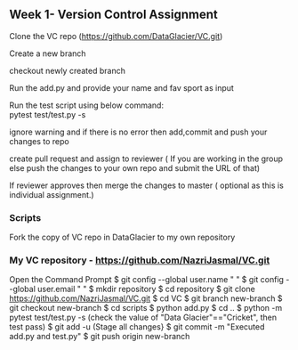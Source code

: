 ## Week 1- Version Control Assignment

Clone the VC repo (https://github.com/DataGlacier/VC.git)

Create a new branch

checkout newly created branch

Run the add.py and provide your name and fav sport as input

Run the test script using below command:      
pytest test/test.py -s

ignore warning and if there is no error then add,commit and push your changes to repo

create pull request and assign to reviewer ( If you are working in the group else push the changes to your own repo and submit the URL of that)

If reviewer approves then merge the changes to master ( optional as this is individual assignment.)

### Scripts

Fork the copy of VC repo in DataGlacier to my own repository

### My VC repository - https://github.com/NazriJasmal/VC.git

Open the Command Prompt
$ git config --global user.name " "
$ git config --global user.email " "
$ mkdir repository
$ cd repository
$ git clone https://github.com/NazriJasmal/VC.git
$ cd VC
$ git branch new-branch
$ git checkout new-branch
$ cd scripts
$ python add.py
$ cd ..
$ python -m pytest test/test.py -s
(check the value of "Data Glacier"=="Cricket", then test pass)
$ git add -u (Stage all changes}
$ git commit -m "Executed add.py and test.py"
$ git push origin new-branch



